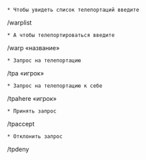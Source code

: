 
```
* Чтобы увидеть список телепортаций введите
```
/warplist
```
* А чтобы телепортироваться введите
```
/warp «название»
```
* Запрос на телепортацию
```
/tpa «игрок»
```
* Запрос на телепортацию к себе
```
/tpahere «игрок»
```
* Принять запрос
```
/tpaccept
```
* Отклонить запрос
```
/tpdeny
```
```
